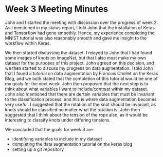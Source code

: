 # Week 3 Meeting Minutes

John and I started the meeting with discussion over the progress of week 2. 
As I mentioned in my status report, I told John that the installation of Keras and Tensorflow had gone smoothly.
Hence, my experience completing the MNIST tutorial was also reasonably smooth and gave me insight to the workflow within Keras.

We then started discussing the dataset. 
I relayed to John that I had found some images of knots on ImageNet, but that I also must make my own dataset for the purposes of this project.
John agreed on this decision, and we then started to discuss my progress on data augmentation.
I told John that I found a tutorial on data augmentation by Francois Chollet on the Keras Blog, and we both stated that the completion of this tutorial would be one of my goals for the next week.
John then proposed that the next step is to think about what variables I want to include/contrast within my dataset.
John also mentioned that there are dertain variables that must be invariant to the classification process, and this is where data augmentation becomes very useful.
I suggested that the rotation of the knot should be invariant, as knots should be classified no matter what the rotation is.
John then suggested that I think about the tension of the rope also, as it would be interesting to classify knots under differing tensions.

We concluded that the goals for week 3 are:
* identifying variables to include in my dataset
* completing the data augmentation tutorial on the keras blog
* setting up a git repository
